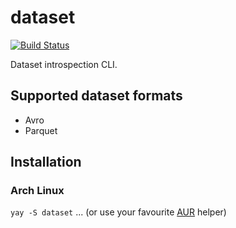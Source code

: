 # dataset #
[![Build Status](https://travis-ci.com/amrhassan/dataset.svg?branch=master)](https://travis-ci.com/amrhassan/dataset)

Dataset introspection CLI.

## Supported dataset formats ##
  * Avro
  * Parquet
  
## Installation ##
### Arch Linux ###
```yay -S dataset```
... (or use your favourite [AUR](https://aur.archlinux.org/packages/dataset/) helper)
